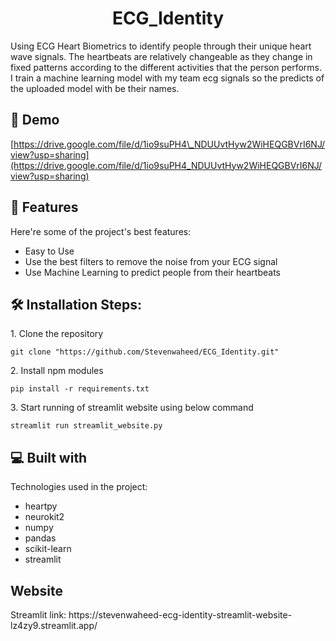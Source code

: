 <h1 align="center" id="title">ECG_Identity</h1>

<p id="description">Using ECG Heart Biometrics to identify people through their unique heart wave signals. The heartbeats are relatively changeable as they change in fixed patterns according to the different activities that the person performs. I train a machine learning model with my team ecg signals so the predicts of the uploaded model with be their names.</p>

<h2>🚀 Demo</h2>

[https://drive.google.com/file/d/1io9suPH4\_NDUUvtHyw2WiHEQGBVrI6NJ/view?usp=sharing](https://drive.google.com/file/d/1io9suPH4_NDUUvtHyw2WiHEQGBVrI6NJ/view?usp=sharing)

  
  
<h2>🧐 Features</h2>

Here're some of the project's best features:

*   Easy to Use
*   Use the best filters to remove the noise from your ECG signal
*   Use Machine Learning to predict people from their heartbeats

<h2>🛠️ Installation Steps:</h2>

<p>1. Clone the repository</p>

```
git clone "https://github.com/Stevenwaheed/ECG_Identity.git"
```

<p>2. Install npm modules</p>

```
pip install -r requirements.txt
```

<p>3. Start running of streamlit website using below command</p>

```
streamlit run streamlit_website.py
```

  
  
<h2>💻 Built with</h2>

Technologies used in the project:

*   heartpy
*   neurokit2
*   numpy
*   pandas
*   scikit-learn
*   streamlit

<h2> Website</h2>
Streamlit link: https://stevenwaheed-ecg-identity-streamlit-website-lz4zy9.streamlit.app/
